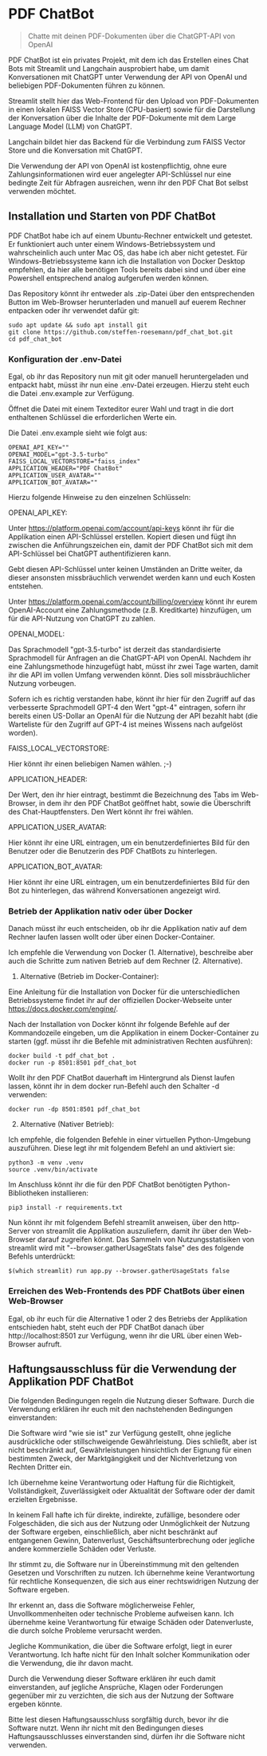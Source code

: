 # PDF ChatBot
> Chatte mit deinen PDF-Dokumenten über die ChatGPT-API von OpenAI

PDF ChatBot ist ein privates Projekt, mit dem ich das Erstellen eines Chat Bots mit Streamlit
und Langchain ausprobiert habe, um damit Konversationen mit ChatGPT unter Verwendung der API
von OpenAI und beliebigen PDF-Dokumenten führen zu können.

Streamlit stellt hier das Web-Frontend für den Upload von PDF-Dokumenten in einen
lokalen FAISS Vector Store (CPU-basiert) sowie für die Darstellung der Konversation
über die Inhalte der PDF-Dokumente mit dem Large Language Model (LLM) von ChatGPT.

Langchain bildet hier das Backend für die Verbindung zum FAISS Vector Store und die
Konversation mit ChatGPT.

Die Verwendung der API von OpenAI ist kostenpflichtig, ohne eure Zahlungsinformationen
wird euer angelegter API-Schlüssel nur eine bedingte Zeit für Abfragen ausreichen, wenn ihr 
den PDF Chat Bot selbst verwenden möchtet.

## Installation und Starten von PDF ChatBot

PDF ChatBot habe ich auf einem Ubuntu-Rechner entwickelt und getestet. Er funktioniert auch unter
einem Windows-Betriebssystem und wahrscheinlich auch unter Mac OS, das habe ich aber nicht
getestet. Für Windows-Betriebssysteme kann ich die Installation von Docker Desktop
empfehlen, da hier alle benötigen Tools bereits dabei sind und über eine
Powershell entsprechend analog aufgerufen werden können.

Das Repository könnt ihr entweder als .zip-Datei über den entsprechenden Button im
Web-Browser herunterladen und manuell auf euerem Rechner entpacken oder ihr verwendet
dafür git:

```shell
sudo apt update && sudo apt install git
git clone https://github.com/steffen-roesemann/pdf_chat_bot.git
cd pdf_chat_bot
```

### Konfiguration der .env-Datei

Egal, ob ihr das Repository nun mit git oder manuell heruntergeladen und entpackt habt,
müsst ihr nun eine .env-Datei erzeugen. Hierzu steht euch die Datei .env.example
zur Verfügung.

Öffnet die Datei mit einem Texteditor eurer Wahl und tragt in die dort enthaltenen
Schlüssel die erforderlichen Werte ein.

Die Datei .env.example sieht wie folgt aus:

```
OPENAI_API_KEY=""
OPENAI_MODEL="gpt-3.5-turbo"
FAISS_LOCAL_VECTORSTORE="faiss_index"
APPLICATION_HEADER="PDF ChatBot"
APPLICATION_USER_AVATAR=""
APPLICATION_BOT_AVATAR=""
```

Hierzu folgende Hinweise zu den einzelnen Schlüsseln:

OPENAI_API_KEY:

Unter https://platform.openai.com/account/api-keys könnt ihr für die Applikation einen
API-Schlüssel erstellen. Kopiert diesen und fügt ihn zwischen die Anführungszeichen ein,
damit der PDF ChatBot sich mit dem API-Schlüssel bei ChatGPT authentifizieren kann.

Gebt diesen API-Schlüssel unter keinen Umständen an Dritte weiter, da dieser ansonsten
missbräuchlich verwendet werden kann und euch Kosten entstehen. 

Unter https://platform.openai.com/account/billing/overview könnt ihr eurem OpenAI-Account
eine Zahlungsmethode (z.B. Kreditkarte) hinzufügen, um für die API-Nutzung von ChatGPT
zu zahlen.

OPENAI_MODEL:

Das Sprachmodell "gpt-3.5-turbo" ist derzeit das standardisierte Sprachmodell für Anfragen
an die ChatGPT-API von OpenAI. Nachdem ihr eine Zahlungsmethode hinzugefügt habt, müsst ihr
zwei Tage warten, damit ihr die API im vollen Umfang verwenden könnt. Dies soll
missbräuchlicher Nutzung vorbeugen.

Sofern ich es richtig verstanden habe, könnt ihr hier für den Zugriff auf das verbesserte
Sprachmodell GPT-4 den Wert "gpt-4" eintragen, sofern ihr bereits einen US-Dollar an OpenAI
für die Nutzung der API bezahlt habt (die Warteliste für den Zugriff auf GPT-4 ist meines
Wissens nach aufgelöst worden).

FAISS_LOCAL_VECTORSTORE:

Hier könnt ihr einen beliebigen Namen wählen. ;-)

APPLICATION_HEADER:

Der Wert, den ihr hier eintragt, bestimmt die Bezeichnung des Tabs im Web-Browser, in dem
ihr den PDF ChatBot geöffnet habt, sowie die Überschrift des Chat-Hauptfensters. Den Wert
könnt ihr frei wählen.

APPLICATION_USER_AVATAR:

Hier könnt ihr eine URL eintragen, um ein benutzerdefiniertes Bild für den Benutzer oder die
Benutzerin des PDF ChatBots zu hinterlegen.

APPLICATION_BOT_AVATAR:

Hier könnt ihr eine URL eintragen, um ein benutzerdefiniertes Bild für den Bot zu hinterlegen, das
während Konversationen angezeigt wird.

### Betrieb der Applikation nativ oder über Docker

Danach müsst ihr euch entscheiden, ob ihr die Applikation nativ auf dem Rechner
laufen lassen wollt oder über einen Docker-Container. 

Ich empfehle die Verwendung von Docker (1. Alternative), beschreibe aber auch die Schritte 
zum nativen Betrieb auf dem Rechner (2. Alternative).

1. Alternative (Betrieb im Docker-Container):

Eine Anleitung für die Installation von Docker für die unterschiedlichen
Betriebssysteme findet ihr auf der offiziellen Docker-Webseite unter https://docs.docker.com/engine/.

Nach der Installation von Docker könnt ihr folgende Befehle auf der Kommandozeile eingeben,
um die Applikation in einem Docker-Container zu starten (ggf. müsst ihr die Befehle
mit administrativen Rechten ausführen):

```shell
docker build -t pdf_chat_bot .
docker run -p 8501:8501 pdf_chat_bot
```

Wollt ihr den PDF ChatBot dauerhaft im Hintergrund als Dienst laufen lassen, könnt ihr in dem
docker run-Befehl auch den Schalter -d verwenden:

```shell
docker run -dp 8501:8501 pdf_chat_bot
```

2. Alternative (Nativer Betrieb):

Ich empfehle, die folgenden Befehle in einer virtuellen Python-Umgebung auszuführen. Diese legt
ihr mit folgendem Befehl an und aktiviert sie:

```shell
python3 -m venv .venv
source .venv/bin/activate
```

Im Anschluss könnt ihr die für den PDF ChatBot benötigten Python-Bibliotheken installieren:

```shell
pip3 install -r requirements.txt
```

Nun könnt ihr mit folgendem Befehl streamlit anweisen, über den http-Server von streamlit 
die Applikation auszuliefern, damit ihr über den Web-Browser darauf zugreifen könnt. Das
Sammeln von Nutzungsstatisiken von streamlit wird mit "--browser.gatherUsageStats false" des
des folgende Befehls unterdrückt:

```shell
$(which streamlit) run app.py --browser.gatherUsageStats false
```

### Erreichen des Web-Frontends des PDF ChatBots über einen Web-Browser

Egal, ob ihr euch für die Alternative 1 oder 2 des Betriebs der Applikation entschieden habt,
steht euch der PDF ChatBot danach über http://localhost:8501 zur Verfügung, wenn ihr die URL
über einen Web-Browser aufruft.

## Haftungsausschluss für die Verwendung der Applikation PDF ChatBot

Die folgenden Bedingungen regeln die Nutzung dieser Software. Durch die Verwendung erklären 
ihr euch mit den nachstehenden Bedingungen einverstanden:

Die Software wird "wie sie ist" zur Verfügung gestellt, ohne jegliche ausdrückliche oder stillschweigende Gewährleistung. Dies schließt, aber ist nicht beschränkt auf, Gewährleistungen hinsichtlich der Eignung für einen bestimmten Zweck, der Marktgängigkeit und der Nichtverletzung von Rechten Dritter ein.

Ich übernehme keine Verantwortung oder Haftung für die Richtigkeit, Vollständigkeit, Zuverlässigkeit oder Aktualität der Software oder der damit erzielten Ergebnisse.

In keinem Fall hafte ich für direkte, indirekte, zufällige, besondere oder Folgeschäden, die sich aus der Nutzung oder Unmöglichkeit der Nutzung der Software ergeben, einschließlich, aber nicht beschränkt auf entgangenen Gewinn, Datenverlust, Geschäftsunterbrechung oder jegliche andere kommerzielle Schäden oder Verluste.

Ihr stimmt zu, die Software nur in Übereinstimmung mit den geltenden Gesetzen und Vorschriften zu nutzen. Ich übernehme keine Verantwortung für rechtliche Konsequenzen, die sich aus einer rechtswidrigen Nutzung der Software ergeben.

Ihr erkennt an, dass die Software möglicherweise Fehler, Unvollkommenheiten oder technische Probleme aufweisen kann. Ich übernehme keine Verantwortung für etwaige Schäden oder Datenverluste, die durch solche Probleme verursacht werden.

Jegliche Kommunikation, die über die Software erfolgt, liegt in eurer Verantwortung. Ich hafte nicht für den Inhalt solcher Kommunikation oder die Verwendung, die ihr davon macht.

Durch die Verwendung dieser Software erklären ihr euch damit einverstanden, auf jegliche Ansprüche, Klagen oder Forderungen gegenüber mir zu verzichten, die sich aus der Nutzung der Software ergeben könnte.

Bitte lest diesen Haftungsausschluss sorgfältig durch, bevor ihr die Software nutzt. Wenn ihr nicht mit den Bedingungen dieses Haftungsausschlusses einverstanden sind, dürfen ihr die Software nicht verwenden.
